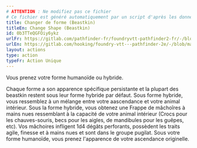 ```yaml
---
# ATTENTION : Ne modifiez pas ce fichier
# Ce fichier est généré automatiquement par un script d'après les données du module Foundry VTT officiel et de sa traduction
title: Changer de forme (Beastkin)
titleEn: Change Shape (Beastkin)
id: 0b3TTeQGFOiy6ykz
urlFr: https://gitlab.com/pathfinder-fr/foundryvtt-pathfinder2-fr/-/blob/master/data/actions/0b3TTeQGFOiy6ykz.htm
urlEn: https://gitlab.com/hooking/foundry-vtt---pathfinder-2e/-/blob/master/packs/data/actions.db/change-shape-beastkin.json
layout: actions
type: action
typeFr: Action Unique
---
```

Vous prenez votre forme humanoïde ou hybride.

Chaque forme a son apparence spécifique persistante et la plupart des beastkin restent sous leur forme hybride par défaut. Sous forme hybride, vous ressemblez à un mélange entre votre aascendance et votre animal intérieur. Sous la forme hybride, vous obtenez une Frappe de mâchoîres à mains nues ressemblant à la capacité de votre animal intérieur (Crocs pour les chauves-souris, becs pour les aigles, de mandibules pour les guêpes, etc). Vos mâchoires infligent 1d4 dégâts perforants, possèdent les traits agile, finesse et à mains nues et sont dans le groupe pugilat. Sous votre forme humanoïde, vous prenez l'apparence de votre ascendance originelle.
